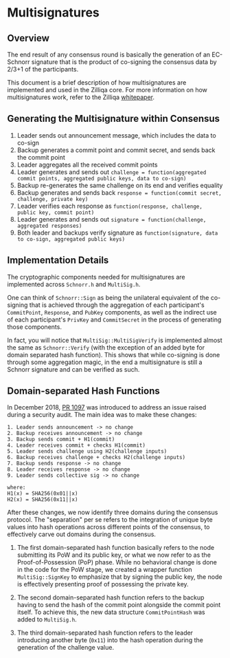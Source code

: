 # Multisignatures

## Overview

The end result of any consensus round is basically the generation of an EC-Schnorr signature that is the product of co-signing the consensus data by 2/3+1 of the participants.

This document is a brief description of how multisignatures are implemented and used in the Zilliqa core. For more information on how multisignatures work, refer to the Zilliqa [whitepaper](https://docs.zilliqa.com/whitepaper.pdf).

## Generating the Multisignature within Consensus

1. Leader sends out announcement message, which includes the data to co-sign
1. Backup generates a commit point and commit secret, and sends back the commit point
1. Leader aggregates all the received commit points
1. Leader generates and sends out `challenge = function(aggregated commit points, aggregated public keys, data to co-sign)`
1. Backup re-generates the same challenge on its end and verifies equality
1. Backup generates and sends back `response = function(commit secret, challenge, private key)`
1. Leader verifies each response as `function(response, challenge, public key, commit point)`
1. Leader generates and sends out `signature = function(challenge, aggregated responses)`
1. Both leader and backups verify signature as `function(signature, data to co-sign, aggregated public keys)`

## Implementation Details

The cryptographic components needed for multisignatures are implemented across `Schnorr.h` and `MultiSig.h`.

One can think of `Schnorr::Sign` as being the unilateral equivalent of the co-signing that is achieved through the aggregation of each participant's `CommitPoint`, `Response`, and `PubKey` components, as well as the indirect use of each participant's `PrivKey` and `CommitSecret` in the process of generating those components.

In fact, you will notice that `MultiSig::MultiSigVerify` is implemented almost the same as `Schnorr::Verify` (with the exception of an added byte for domain separated hash function). This shows that while co-signing is done through some aggregation magic, in the end a multisignature is still a Schnorr signature and can be verified as such.

## Domain-separated Hash Functions

In December 2018, [PR 1097](https://github.com/Zilliqa/Zilliqa/pull/1097) was introduced to address an issue raised during a security audit. The main idea was to make these changes:

```console
1. Leader sends announcement -> no change
2. Backup receives announcement -> no change
3. Backup sends commit + H1(commit)
4. Leader receives commit + checks H1(commit)
5. Leader sends challenge using H2(challenge inputs)
6. Backup receives challenge + checks H2(challenge inputs)
7. Backup sends response -> no change
8. Leader receives response -> no change
9. Leader sends collective sig -> no change

where:
H1(x) = SHA256(0x01||x)
H2(x) = SHA256(0x11||x)
```

After these changes, we now identify three domains during the consensus protocol. The "separation" per se refers to the integration of unique byte values into hash operations across different points of the consensus, to effectively carve out domains during the consensus.

1. The first domain-separated hash function basically refers to the node submitting its PoW and its public key, or what we now refer to as the Proof-of-Possession (PoP) phase. While no behavioral change is done in the code for the PoW stage, we created a wrapper function `MultiSig::SignKey` to emphasize that by signing the public key, the node is effectively presenting proof of possessing the private key.

1. The second domain-separated hash function refers to the backup having to send the hash of the commit point alongside the commit point itself. To achieve this, the new data structure `CommitPointHash` was added to `MultiSig.h`.

1. The third domain-separated hash function refers to the leader introducing another byte (`0x11`) into the hash operation during the generation of the challenge value.
